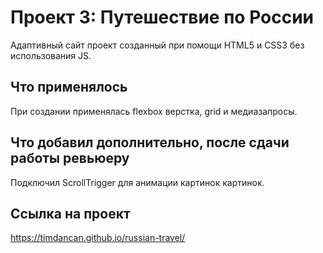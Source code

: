 # Проект 3: Путешествие по России

Адаптивный сайт проект созданный при помощи HTML5 и CSS3 без использования JS.

## Что применялось

При создании применялась flexbox верстка, grid и медиазапросы.

## Что добавил дополнительно, после сдачи работы ревьюеру

Подключил ScrollTrigger для анимации картинок картинок.

## Ссылка на проект

https://timdancan.github.io/russian-travel/
